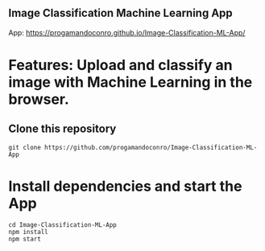 ## Image Classification Machine Learning App

App: https://progamandoconro.github.io/Image-Classification-ML-App/

# Features: Upload and classify an image with Machine Learning in the browser.

## Clone this repository

```git clone https://github.com/progamandoconro/Image-Classification-ML-App```

# Install dependencies and start the App

```
cd Image-Classification-ML-App
npm install
npm start 

```
